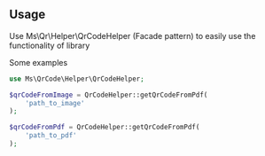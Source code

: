 ## Usage

Use Ms\Qr\Helper\QrCodeHelper (Facade pattern) to easily use the functionality of library

Some examples

```php
use Ms\QrCode\Helper\QrCodeHelper;

$qrCodeFromImage = QrCodeHelper::getQrCodeFromPdf(
    'path_to_image'
);

$qrCodeFromPdf = QrCodeHelper::getQrCodeFromPdf(
    'path_to_pdf'
);
```
